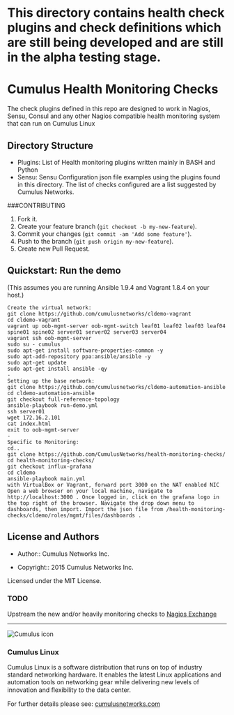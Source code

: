 # **This directory contains health check plugins and check definitions which are still being developed and are still in the alpha testing stage.**

# Cumulus Health Monitoring Checks

The check plugins defined in this repo are designed to work in Nagios, Sensu,
Consul and any other Nagios compatible health monitoring system that can run
on Cumulus Linux

## Directory Structure

* Plugins: List of Health monitoring plugins written mainly in BASH and Python
* Sensu: Sensu Configuration json file examples using the plugins found in this
  directory. The list of checks configured are a list suggested by Cumulus
Networks.


###CONTRIBUTING


1. Fork it.
2. Create your feature branch (`git checkout -b my-new-feature`).
3. Commit your changes (`git commit -am 'Add some feature'`).
4. Push to the branch (`git push origin my-new-feature`).
5. Create new Pull Request.


Quickstart: Run the demo
------------------------
(This assumes you are running Ansible 1.9.4 and Vagrant 1.8.4 on your host.)

    Create the virtual network:
    git clone https://github.com/cumulusnetworks/cldemo-vagrant
    cd cldemo-vagrant
    vagrant up oob-mgmt-server oob-mgmt-switch leaf01 leaf02 leaf03 leaf04 spine01 spine02 server01 server02 server03 server04
    vagrant ssh oob-mgmt-server
    sudo su - cumulus
    sudo apt-get install software-properties-common -y
    sudo apt-add-repository ppa:ansible/ansible -y
    sudo apt-get update
    sudo apt-get install ansible -qy
    -
    Setting up the base network:
    git clone https://github.com/cumulusnetworks/cldemo-automation-ansible
    cd cldemo-automation-ansible
    git checkout full-reference-topology
    ansible-playbook run-demo.yml
    ssh server01
    wget 172.16.2.101
    cat index.html
    exit to oob-mgmt-server
    -
    Specific to Monitoring:
    cd..
    git clone https://github.com/CumulusNetworks/health-monitoring-checks/
    cd health-monitoring-checks/
    git checkout influx-grafana
    cd cldemo
    ansible-playbook main.yml
    with VirtualBox or Vagrant, forward port 3000 on the NAT enabled NIC
    Open a web browser on your local machine, navigate to http://localhost:3000 . Once logged in, click on the grafana logo in the top right of the browser. Navigate the drop down menu to dashboards, then import. Import the json file from /health-monitoring-checks/cldemo/roles/mgmt/files/dashboards . 

## License and Authors

* Author:: Cumulus Networks Inc.

* Copyright:: 2015 Cumulus Networks Inc.

Licensed under the MIT License.


### TODO
Upstream the new and/or heavily monitoring checks to [Nagios Exchange](https://exchange.nagios.org/)


---

![Cumulus icon](http://cumulusnetworks.com/static/cumulus/img/logo_2014.png)

### Cumulus Linux

Cumulus Linux is a software distribution that runs on top of industry standard
networking hardware. It enables the latest Linux applications and automation
tools on networking gear while delivering new levels of innovation and
ﬂexibility to the data center.

For further details please see:
[cumulusnetworks.com](http://www.cumulusnetworks.com)

